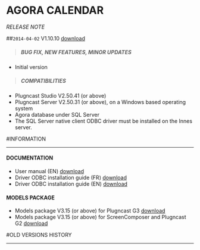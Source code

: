 # AGORA CALENDAR
*RELEASE NOTE*

##`2014-04-02` V1.10.10 [download](https://github.com/innes-labs/archives/blob/main/downloads/applets/pcs-wa-agora-V1.10.10/agora-calendar-V1.10.10/agora-calendar-V1.10.10.saz)
>##### **BUG FIX, NEW FEATURES, MINOR UPDATES**
- Initial version
>##### **COMPATIBILITIES**
- Plugncast Studio V2.50.41 (or above)
- Plugncast Server V2.50.31 (or above), on a Windows based operating system
- Agora database under SQL Server
- The SQL Server native client ODBC driver must be installed on the Innes server.

#INFORMATION
***********************************************************************

#### **DOCUMENTATION**
- User manual (EN) [download](https://github.com/innes-labs/archives/blob/main/downloads/applets/pcs-wa-agora-V1.10.10/agora-calendar-V1.10.10/agora-calendar-user-manual-002A_en.pdf)
- Driver ODBC installation guide (FR) [download](https://github.com/innes-labs/archives/blob/main/downloads/gekkota-rt/installation-d'un-driver-odbc-sur-une-plateforme-windows-note-d'application-001A_fr.pdf)
- Driver ODBC installation guide (EN) [download](https://github.com/innes-labs/archives/blob/main/downloads/gekkota-rt/installation-of-ODBC-driver-on-Windows-platform-Application-note-001A_en.pdf)

#### **MODELS PACKAGE**
- Models package V3.15 (or above) for Plugncast G3 [download](https://github.com/innes-labs/archives/blob/main/downloads/applets/pcs-wa-agora-V1.10.10/models-V3.15-PNC-G3/plugncast_server_models-setup-3.15.exe)
- Models package V3.15 (or above) for ScreenComposer and Plugncast G2 [download](https://github.com/innes-labs/archives/blob/main/downloads/applets/pcs-wa-agora-V1.10.10/models-V3.15-SC-PNC-G2/models-V3.15.zip)

#OLD VERSIONS HISTORY
*********************************************************************************************************

